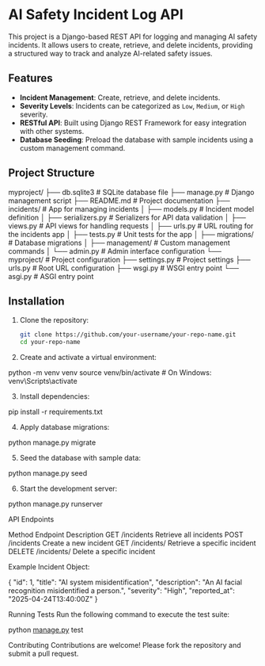 # AI Safety Incident Log API

This project is a Django-based REST API for logging and managing AI safety incidents. It allows users to create, retrieve, and delete incidents, providing a structured way to track and analyze AI-related safety issues.

## Features

- **Incident Management**: Create, retrieve, and delete incidents.
- **Severity Levels**: Incidents can be categorized as `Low`, `Medium`, or `High` severity.
- **RESTful API**: Built using Django REST Framework for easy integration with other systems.
- **Database Seeding**: Preload the database with sample incidents using a custom management command.

## Project Structure
myproject/ ├── db.sqlite3 # SQLite database file ├── manage.py # Django management script ├── README.md # Project documentation ├── incidents/ # App for managing incidents │ ├── models.py # Incident model definition │ ├── serializers.py # Serializers for API data validation │ ├── views.py # API views for handling requests │ ├── urls.py # URL routing for the incidents app │ ├── tests.py # Unit tests for the app │ ├── migrations/ # Database migrations │ ├── management/ # Custom management commands │ └── admin.py # Admin interface configuration └── myproject/ # Project configuration ├── settings.py # Project settings ├── urls.py # Root URL configuration ├── wsgi.py # WSGI entry point └── asgi.py # ASGI entry point


## Installation

1. Clone the repository:
   ```sh
   git clone https://github.com/your-username/your-repo-name.git
   cd your-repo-name

2. Create and activate a virtual environment:

python -m venv venv
source venv/bin/activate  # On Windows: venv\Scripts\activate

3. Install dependencies:

pip install -r requirements.txt

4. Apply database migrations:

python manage.py migrate

5. Seed the database with sample data:

python manage.py seed

6. Start the development server:

python manage.py runserver

API Endpoints

Method	Endpoint	Description
GET	/incidents	Retrieve all incidents
POST	/incidents	Create a new incident
GET	/incidents/<id>	Retrieve a specific incident
DELETE	/incidents/<id>	Delete a specific incident


Example Incident Object:

{
  "id": 1,
  "title": "AI system misidentification",
  "description": "An AI facial recognition misidentified a person.",
  "severity": "High",
  "reported_at": "2025-04-24T13:40:00Z"
}

Running Tests
Run the following command to execute the test suite:

python [manage.py](http://_vscodecontentref_/14) test

Contributing
Contributions are welcome! Please fork the repository and submit a pull request.

